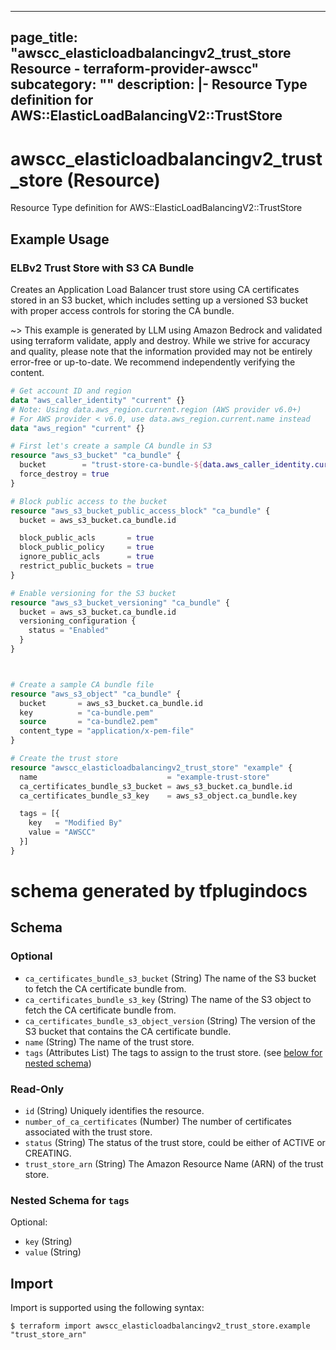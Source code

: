 
---
page_title: "awscc_elasticloadbalancingv2_trust_store Resource - terraform-provider-awscc"
subcategory: ""
description: |-
  Resource Type definition for AWS::ElasticLoadBalancingV2::TrustStore
---

# awscc_elasticloadbalancingv2_trust_store (Resource)

Resource Type definition for AWS::ElasticLoadBalancingV2::TrustStore

## Example Usage

### ELBv2 Trust Store with S3 CA Bundle

Creates an Application Load Balancer trust store using CA certificates stored in an S3 bucket, which includes setting up a versioned S3 bucket with proper access controls for storing the CA bundle.

~> This example is generated by LLM using Amazon Bedrock and validated using terraform validate, apply and destroy. While we strive for accuracy and quality, please note that the information provided may not be entirely error-free or up-to-date. We recommend independently verifying the content.

```terraform
# Get account ID and region
data "aws_caller_identity" "current" {}
# Note: Using data.aws_region.current.region (AWS provider v6.0+)
# For AWS provider < v6.0, use data.aws_region.current.name instead
data "aws_region" "current" {}

# First let's create a sample CA bundle in S3
resource "aws_s3_bucket" "ca_bundle" {
  bucket        = "trust-store-ca-bundle-${data.aws_caller_identity.current.account_id}-${data.aws_region.current.region}"
  force_destroy = true
}

# Block public access to the bucket
resource "aws_s3_bucket_public_access_block" "ca_bundle" {
  bucket = aws_s3_bucket.ca_bundle.id

  block_public_acls       = true
  block_public_policy     = true
  ignore_public_acls      = true
  restrict_public_buckets = true
}

# Enable versioning for the S3 bucket
resource "aws_s3_bucket_versioning" "ca_bundle" {
  bucket = aws_s3_bucket.ca_bundle.id
  versioning_configuration {
    status = "Enabled"
  }
}



# Create a sample CA bundle file
resource "aws_s3_object" "ca_bundle" {
  bucket       = aws_s3_bucket.ca_bundle.id
  key          = "ca-bundle.pem"
  source       = "ca-bundle2.pem"
  content_type = "application/x-pem-file"
}

# Create the trust store
resource "awscc_elasticloadbalancingv2_trust_store" "example" {
  name                             = "example-trust-store"
  ca_certificates_bundle_s3_bucket = aws_s3_bucket.ca_bundle.id
  ca_certificates_bundle_s3_key    = aws_s3_object.ca_bundle.key

  tags = [{
    key   = "Modified By"
    value = "AWSCC"
  }]
}
```

# schema generated by tfplugindocs
## Schema

### Optional

- `ca_certificates_bundle_s3_bucket` (String) The name of the S3 bucket to fetch the CA certificate bundle from.
- `ca_certificates_bundle_s3_key` (String) The name of the S3 object to fetch the CA certificate bundle from.
- `ca_certificates_bundle_s3_object_version` (String) The version of the S3 bucket that contains the CA certificate bundle.
- `name` (String) The name of the trust store.
- `tags` (Attributes List) The tags to assign to the trust store. (see [below for nested schema](#nestedatt--tags))

### Read-Only

- `id` (String) Uniquely identifies the resource.
- `number_of_ca_certificates` (Number) The number of certificates associated with the trust store.
- `status` (String) The status of the trust store, could be either of ACTIVE or CREATING.
- `trust_store_arn` (String) The Amazon Resource Name (ARN) of the trust store.

<a id="nestedatt--tags"></a>
### Nested Schema for `tags`

Optional:

- `key` (String)
- `value` (String)

## Import

Import is supported using the following syntax:

```shell
$ terraform import awscc_elasticloadbalancingv2_trust_store.example "trust_store_arn"
```
